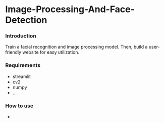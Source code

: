 # Image-Processing-And-Face-Detection

### Introduction
Train a facial recognition and image processing model. Then, build a user-friendly website for easy utilization.

### Requirements
- streamlit
- cv2
- numpy
- ...
### How to use
- 

